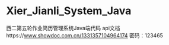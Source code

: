 # Xier_Jianli_System_Java
西二第五轮作业简历管理系统Java端代码
api文档https://www.showdoc.com.cn/1331357104964174 密码：123465
